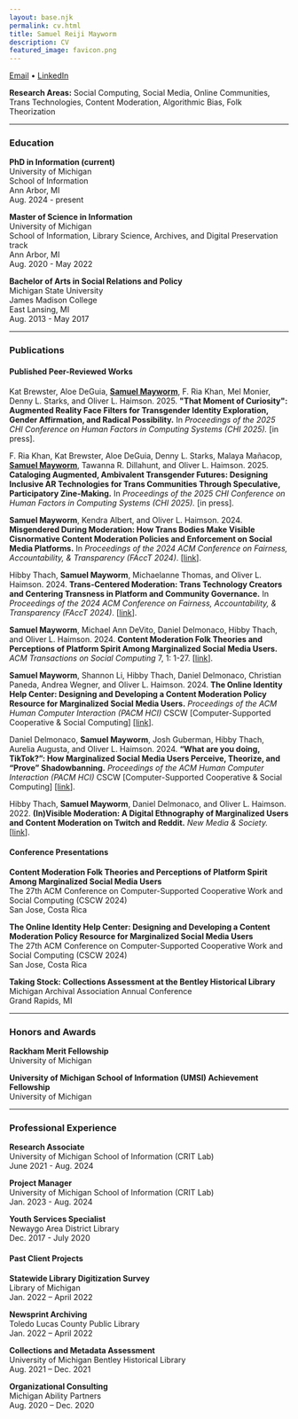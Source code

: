 ```yaml
---
layout: base.njk
permalink: cv.html
title: Samuel Reiji Mayworm
description: CV
featured_image: favicon.png
---
```

[Email](mayworms@umich.edu) • [LinkedIn](https://www.linkedin.com/in/sammayworm/)

**Research Areas:** Social Computing, Social Media, Online Communities, Trans Technologies, Content Moderation, Algorithmic Bias, Folk Theorization

---

### Education
**PhD in Information (current)**  
University of Michigan  
School of Information  
Ann Arbor, MI  
Aug. 2024 - present  

**Master of Science in Information**  
University of Michigan  
School of Information, Library Science, Archives, and Digital Preservation track  
Ann Arbor, MI  
Aug. 2020 - May 2022  

**Bachelor of Arts in Social Relations and Policy**  
Michigan State University  
James Madison College  
East Lansing, MI  
Aug. 2013 - May 2017  

---

### Publications
#### Published Peer-Reviewed Works
Kat Brewster, Aloe DeGuia, <b><u>Samuel Mayworm</u></b>, F. Ria Khan, Mel Monier, Denny L. Starks, and Oliver L. Haimson. 2025. <b>"That Moment of Curiosity": Augmented Reality Face Filters for Transgender Identity Exploration, Gender Affirmation, and Radical Possibility.</b> In <i>Proceedings of the 2025 CHI Conference on Human Factors in Computing Systems (CHI 2025).</i> [in press].


F. Ria Khan, Kat Brewster, Aloe DeGuia, Denny L. Starks, Malaya Mañacop, <b><u>Samuel Mayworm</u></b>, Tawanna R. Dillahunt, and Oliver L. Haimson. 2025. <b>Cataloging Augmented, Ambivalent Transgender Futures: Designing Inclusive AR Technologies for Trans Communities Through Speculative, Participatory Zine-Making.</b> In <i>Proceedings of the 2025 CHI Conference on Human Factors in Computing Systems (CHI 2025).</i> [in press].

<b>Samuel Mayworm</b>, Kendra Albert, and Oliver L. Haimson. 2024. <b>Misgendered During Moderation: How Trans Bodies Make Visible Cisnormative Content Moderation Policies and Enforcement on Social Media Platforms.</b> In <i>Proceedings of the 2024 ACM Conference on Fairness, Accountability, & Transparency (FAccT 2024)</i>. [<a href="https://doi.org/10.1145/3630106.3658907" target="_blank">link</a>].

Hibby Thach, <b>Samuel Mayworm</b>, Michaelanne Thomas, and Oliver L. Haimson. 2024. <b>Trans-Centered Moderation: Trans Technology Creators and Centering Transness in Platform and Community Governance.</b> In <i>Proceedings of the 2024 ACM Conference on Fairness, Accountability, & Transparency (FAccT 2024)</i>. [<a href="https://doi.org/10.1145/3630106.3658909" target="_blank">link</a>].

<b>Samuel Mayworm</b>, Michael Ann DeVito, Daniel Delmonaco, Hibby Thach, and Oliver L. Haimson. 2024. <b>Content Moderation Folk Theories and Perceptions of Platform Spirit Among Marginalized Social Media Users.</b> <i>ACM Transactions on Social Computing</i> 7, 1: 1-27. [<a href="https://doi.org/10.1145/3632741" target="_blank">link</a>].

<b>Samuel Mayworm</b>, Shannon Li, Hibby Thach, Daniel Delmonaco, Christian Paneda, Andrea Wegner, and Oliver L. Haimson. 2024. <b>The Online Identity Help Center: Designing and Developing a Content Moderation Policy Resource for Marginalized Social Media Users.</b> <i>Proceedings of the ACM Human Computer Interaction (PACM HCI)</i> CSCW [Computer-Supported Cooperative & Social Computing] [<a href="https://doi.org/10.1145/3637406" target="_blank">link</a>].

Daniel Delmonaco, <b>Samuel Mayworm</b>, Josh Guberman, Hibby Thach, Aurelia Augusta, and Oliver L. Haimson. 2024. <b>“What are you doing, TikTok?”: How Marginalized Social Media Users Perceive, Theorize, and “Prove” Shadowbanning.</b> <i>Proceedings of the ACM Human Computer Interaction (PACM HCI)</i> CSCW [Computer-Supported Cooperative & Social Computing] [<a href="https://doi.org/10.1145/3637431" target="_blank">link</a>].

Hibby Thach, <b>Samuel Mayworm</b>, Daniel Delmonaco, and Oliver L. Haimson. 2022. <b>(In)Visible Moderation: A Digital Ethnography of Marginalized Users and Content Moderation on Twitch and Reddit.</b> <i>New Media & Society.</i> [<a href="https://doi.org/10.1177/14614448221109804" target="_blank">link</a>].
      
#### Conference Presentations
**Content Moderation Folk Theories and Perceptions of Platform Spirit Among Marginalized Social Media Users**  
The 27th ACM Conference on Computer-Supported Cooperative Work and Social Computing (CSCW 2024)  
San Jose, Costa Rica

**The Online Identity Help Center: Designing and Developing a Content Moderation Policy Resource for Marginalized Social Media Users**  
The 27th ACM Conference on Computer-Supported Cooperative Work and Social Computing (CSCW 2024)  
San Jose, Costa Rica

**Taking Stock: Collections Assessment at the Bentley Historical Library**  
Michigan Archival Association Annual Conference  
Grand Rapids, MI 

---

### Honors and Awards
**Rackham Merit Fellowship**  
University of Michigan

**University of Michigan School of Information (UMSI) Achievement Fellowship**  
University of Michigan

---

### Professional Experience
**Research Associate**  
University of Michigan School of Information (CRIT Lab)  
June 2021 - Aug. 2024

**Project Manager**  
University of Michigan School of Information (CRIT Lab)  
Jan. 2023 - Aug. 2024

**Youth Services Specialist**  
Newaygo Area District Library  
Dec. 2017 - July 2020

#### Past Client Projects
**Statewide Library Digitization Survey**  
Library of Michigan  
Jan. 2022 – April 2022

**Newsprint Archiving**  
Toledo Lucas County Public Library  
Jan. 2022 – April 2022

**Collections and Metadata Assessment**  
University of Michigan Bentley Historical Library  
Aug. 2021 – Dec. 2021

**Organizational Consulting**  
Michigan Ability Partners  
Aug. 2020 – Dec. 2020